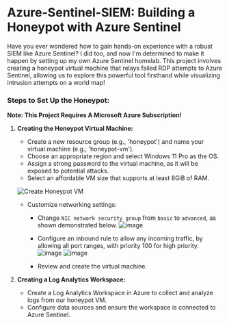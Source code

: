 # Azure-Sentinel-SIEM: Building a Honeypot with Azure Sentinel

Have you ever wondered how to gain hands-on experience with a robust SIEM like Azure Sentinel? I did too, and now I'm determined to make it happen by setting up my own Azure Sentinel homelab. This project involves creating a honeypot virtual machine that relays failed RDP attempts to Azure Sentinel, allowing us to explore this powerful tool firsthand while visualizing intrusion attempts on a world map!

### Steps to Set Up the Honeypot:

**Note: This Project Requires A Microsoft Azure Subscription!**

1. **Creating the Honeypot Virtual Machine:**

   - Create a new resource group (e.g., 'honeypot') and name your virtual machine (e.g., 'honeypot-vm').
   - Choose an appropriate region and select Windows 11 Pro as the OS.
   - Assign a strong password to the virtual machine, as it will be exposed to potential attacks.
   - Select an affordable VM size that supports at least 8GiB of RAM.


   ![Create Honeypot VM](https://github.com/alexcolincrawford/Azure-Sentinel-SIEM/assets/59071533/5cbff611-e487-4702-8596-0df13c723adb)

   - Customize networking settings:
     - Change `NIC network security group` from `basic` to `advanced`, as shown demonstrated below.
     ![image](https://github.com/alexcolincrawford/Azure-Sentinel-SIEM/assets/59071533/c7dbd3ff-425f-4b02-8b09-75f76381bc4f)
     - Configure an inbound rule to allow any incoming traffic, by allowing all port ranges, with priority 100 for high priority.
     ![image](https://github.com/alexcolincrawford/Azure-Sentinel-SIEM/assets/59071533/26e8f7d5-7d04-46f9-bd91-53366bd3c3e3) ![image](https://github.com/alexcolincrawford/Azure-Sentinel-SIEM/assets/59071533/92eb28ec-63f4-4bdb-9629-cacc162aac3f)

     - Review and create the virtual machine.
     
   

3. **Creating a Log Analytics Workspace:**

   - Create a Log Analytics Workspace in Azure to collect and analyze logs from our honeypot VM.
   - Configure data sources and ensure the workspace is connected to Azure Sentinel.
